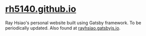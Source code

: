 # [rh5140.github.io](rh5140.github.io)
Ray Hsiao's personal website built using Gatsby framework. To be periodically updated. Also found at [rayhsiao.gatsbyjs.io](rayhsiao.gatsbyjs.io).
